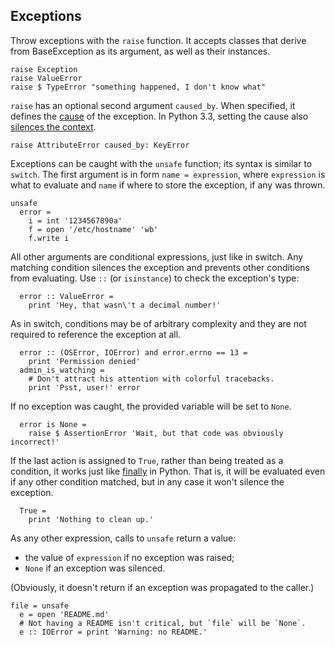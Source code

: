 ## Exceptions

Throw exceptions with the `raise` function. It accepts classes that derive
from BaseException as its argument, as well as their instances.

```dg
raise Exception
raise ValueError
raise $ TypeError "something happened, I don't know what"
```

`raise` has an optional second argument `caused_by`. When specified,
it defines the [cause](http://www.python.org/dev/peps/pep-3134/) of the exception.
In Python 3.3, setting the cause also [silences the context](http://www.python.org/dev/peps/pep-0409/).

```dg
raise AttributeError caused_by: KeyError
```

Exceptions can be caught with the `unsafe` function; its syntax is similar
to `switch`. The first argument is in form `name = expression`,
where `expression` is what to evaluate and `name` if where to store
the exception, if any was thrown.

```dg
unsafe
  error =
    i = int '1234567890a'
    f = open '/etc/hostname' 'wb'
    f.write i
```

All other arguments are conditional expressions, just like in switch.
Any matching condition silences the exception and prevents other conditions
from evaluating. Use `::` (or `isinstance`) to check the exception's type:

```dg
  error :: ValueError =
    print 'Hey, that wasn\'t a decimal number!'
```

As in switch, conditions may be of arbitrary complexity and they are not required
to reference the exception at all.

```dg
  error :: (OSError, IOError) and error.errno == 13 =
    print 'Permission denied'
  admin_is_watching =
    # Don't attract his attention with colorful tracebacks.
    print 'Psst, user!' error
```

If no exception was caught, the provided variable will be set to `None`.

```dg
  error is None =
    raise $ AssertionError 'Wait, but that code was obviously incorrect!'
```

If the last action is assigned to `True`, rather than being treated
as a condition, it works just like [finally](http://docs.python.org/dev/reference/compound_stmts.html#finally)
in Python. That is, it will be evaluated even if any other condition matched,
but in any case it won't silence the exception.

```dg
  True =
    print 'Nothing to clean up.'
```

As any other expression, calls to `unsafe` return a value:

  * the value of `expression` if no exception was raised;
  * `None` if an exception was silenced.

(Obviously, it doesn't return if an exception was propagated to the caller.)

```dg
file = unsafe
  e = open 'README.md'
  # Not having a README isn't critical, but `file` will be `None`.
  e :: IOError = print 'Warning: no README.'
```
